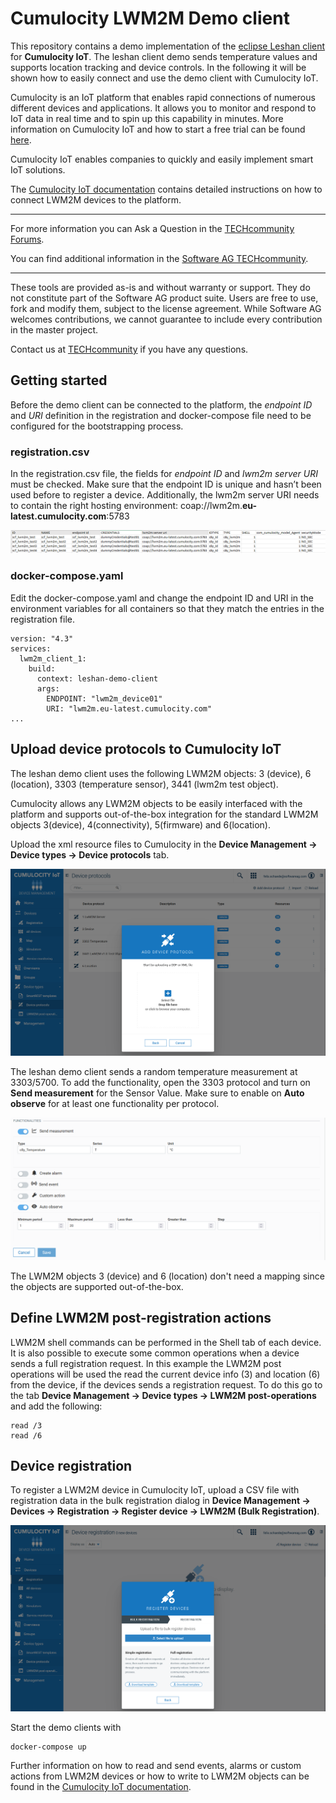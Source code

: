 # Cumulocity LWM2M Demo client
This repository contains a demo implementation of the [eclipse Leshan client](https://github.com/eclipse/leshan) for **Cumulocity IoT**. The leshan client demo sends temperature values and supports location tracking and device controls. In the following it will be shown how to easily connect and use the demo client with Cumulocity IoT.

Cumulocity is an IoT platform that enables rapid connections of numerous different devices and applications. It allows you to monitor and respond to IoT data in real time and to spin up this capability in minutes. More information on Cumulocity IoT and how to start a free trial can be found [here](https://www.softwareag.cloud/site/product/cumulocity-iot.html#/).

Cumulocity IoT enables companies to quickly and easily implement smart IoT solutions.

The [Cumulocity IoT documentation](https://cumulocity.com/guides/protocol-integration/lwm2m/) contains detailed instructions on how to connect LWM2M devices to the platform.
______________________


For more information you can Ask a Question in the [TECHcommunity Forums](http://tech.forums.softwareag.com/techjforum/forums/list.page?product=webmethods-io-b2b).

You can find additional information in the [Software AG TECHcommunity](http://techcommunity.softwareag.com/home/-/product/name/webmethods-io-b2b).


______________________

These tools are provided as-is and without warranty or support. They do not constitute part of the Software AG product suite. Users are free to use, fork and modify them, subject to the license agreement. While Software AG welcomes contributions, we cannot guarantee to include every contribution in the master project.

Contact us at [TECHcommunity](mailto:technologycommunity@softwareag.com?subject=Github/SoftwareAG) if you have any questions.

## Getting started

Before the demo client can be connected to the platform, the *endpoint ID* and *URI* definition in the registration and docker-compose file need to be configured for the bootstrapping process.

### registration.csv

In the registration.csv file, the fields for *endpoint ID* and *lwm2m server URI* must be checked. Make sure that the endpoint ID is unique and hasn’t been used before to register a device. Additionally, the lwm2m server URI needs to contain the right hosting environment: coap://lwm2m.**eu-latest.cumulocity.com**:5783
 
![Registration](./img/registration.PNG)


### docker-compose.yaml

Edit the docker-compose.yaml and change the endpoint ID and URI in the environment variables for all containers so that they match the entries in the registration file.

```
version: "4.3"
services:
  lwm2m_client_1:
    build:
      context: leshan-demo-client
      args:
        ENDPOINT: "lwm2m_device01" 
        URI: "lwm2m.eu-latest.cumulocity.com"
...
```

## Upload device protocols to Cumulocity IoT

The leshan demo client uses the following LWM2M objects: 3 (device), 6 (location), 3303 (temperature sensor), 3441 (lwm2m test object).

Cumulocity allows any LWM2M objects to be easily interfaced with the platform and supports out-of-the-box integration for the standard LWM2M objects 3(device), 4(connectivity), 5(firmware) and 6(location).

Upload the xml resource files to Cumulocity in the **Device Management -> Device types -> Device protocols** tab.

![Device protocols](./img/device_protocols.PNG)

The leshan demo client sends a random temperature measurement at 3303/5700. To add the functionality, open the 3303 protocol and turn on **Send measurement** for the Sensor Value. Make sure to enable on **Auto observe** for at least one functionality per protocol.

![Send measurements](./img/send_measurement.PNG)

The LWM2M objects 3 (device) and 6 (location) don't need a mapping since the objects are supported out-of-the-box.

## Define LWM2M post-registration actions
LWM2M shell commands can be performed in the Shell tab of each device. It is also possible to execute some common operations when a device sends a full registration request.
In this example the LWM2M post operations will be used the read the current device info (3) and location (6) from the device, if the devices sends a registration request.
To do this go to the tab **Device Management -> Device types -> LWM2M post-operations** and add the following:
 ```
read /3
read /6
 ```

## Device registration

To register a LWM2M device in Cumulocity IoT, upload a CSV file with registration data in the bulk registration dialog in **Device Management -> Devices -> Registration -> Register device -> LWM2M (Bulk Registration)**.

![Bulk registration](./img/bulk_registration.PNG)

Start the demo clients with 

```
docker-compose up
```

Further information on how to read and send events, alarms or custom actions from LWM2M devices or how to write to LWM2M objects can be found in the [Cumulocity IoT documentation](https://cumulocity.com/guides/protocol-integration/lwm2m/).  
